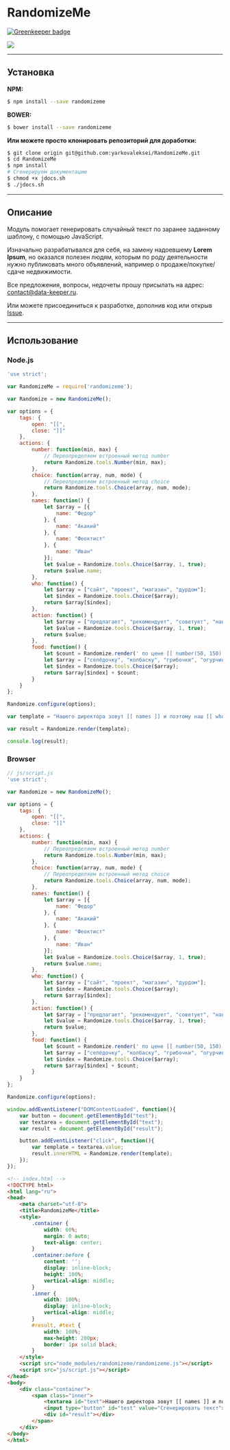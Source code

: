 # RandomizeMe

[![Greenkeeper badge](https://badges.greenkeeper.io/yarkovaleksei/RandomizeMe.svg)](https://greenkeeper.io/)

![](https://david-dm.org/yarkovaleksei/RandomizeMe.svg)

- - -
## Установка

**NPM:**

```bash
$ npm install --save randomizeme
```

**BOWER:**

```bash
$ bower install --save randomizeme
```

**Или можете просто клонировать репозиторий для доработки:**

```bash
$ git clone origin git@github.com:yarkovaleksei/RandomizeMe.git
$ cd RandomizeMe
$ npm install
# Сгенерируем документацию
$ chmod +x jdocs.sh
$ ./jdocs.sh
```

- - -
## Описание

Модуль помогает генерировать случайный текст по заранее заданному шаблону, с помощью JavaScript. 

Изначально разрабатывался для себя, на замену надоевшему **Lorem Ipsum**, но оказался полезен людям, которым по роду деятельности нужно публиковать много объявлений, например о продаже/покупке/сдаче недвижимости.

Все предложения, вопросы, недочеты прошу присылать на адрес: [contact@data-keeper.ru](mailto:contact@data-keeper.ru).

Или можете присоединиться к разработке, дополнив код или открыв [Issue](https://github.com/yarkovaleksei/RandomizeMe/issues).

- - -
## Использование

### Node.js

```javascript
'use strict';

var RandomizeMe = require('randomizeme');

var Randomize = new RandomizeMe();

var options = {
    tags: {
        open: "[[",
        close: "]]"
    },
    actions: {
        number: function(min, max) {
            // Переопределяем встроенный метод number
            return Randomize.tools.Number(min, max);
        },
        choice: function(array, num, mode) {
            // Переопределяем встроенный метод choice
            return Randomize.tools.Choice(array, num, mode);
        },
        names: function() {
            let $array = [{
                name: "Федор"
            }, {
                name: "Акакий"
            }, {
                name: "Феоктист"
            }, {
                name: "Иван"
            }];
            let $value = Randomize.tools.Choice($array, 1, true);
            return $value.name;
        },
        who: function() {
            let $array = ["сайт", "проект", "магазин", "дурдом"];
            let $index = Randomize.tools.Choice($array);
            return $array[$index];
        },
        action: function() {
            let $array = ["предлагает", "рекомендует", "советует", "навязывает"];
            let $value = Randomize.tools.Choice($array, 1, true);
            return $value;
        },
        food: function() {
            let $count = Randomize.render(' по цене [[ number(50, 150) ]] р. за [[ number(1, 10) ]] [[ choice(["кг", "г", "шт"], 1, true) ]]');
            let $array = ["селёдочку", "колбаску", "грибочки", "огурчики"];
            let $index = Randomize.tools.Choice($array);
            return $array[$index] + $count;
        }
    }
};

Randomize.configure(options);

var template = "Нашего директора зовут [[ names ]] и поэтому наш [[ who ]] [[ action ]] вам [[ food ]].";

var result = Randomize.render(template);

console.log(result);
```

### Browser

```javascript
// js/script.js
'use strict';

var Randomize = new RandomizeMe();

var options = {
    tags: {
        open: "[[",
        close: "]]"
    },
    actions: {
        number: function(min, max) {
            // Переопределяем встроенный метод number
            return Randomize.tools.Number(min, max);
        },
        choice: function(array, num, mode) {
            // Переопределяем встроенный метод choice
            return Randomize.tools.Choice(array, num, mode);
        },
        names: function() {
            let $array = [{
                name: "Федор"
            }, {
                name: "Акакий"
            }, {
                name: "Феоктист"
            }, {
                name: "Иван"
            }];
            let $value = Randomize.tools.Choice($array, 1, true);
            return $value.name;
        },
        who: function() {
            let $array = ["сайт", "проект", "магазин", "дурдом"];
            let $index = Randomize.tools.Choice($array);
            return $array[$index];
        },
        action: function() {
            let $array = ["предлагает", "рекомендует", "советует", "навязывает"];
            let $value = Randomize.tools.Choice($array, 1, true);
            return $value;
        },
        food: function() {
            let $count = Randomize.render(' по цене [[ number(50, 150) ]] р. за [[ number(1, 10) ]] [[ choice(["кг", "г", "шт"], 1, true) ]]');
            let $array = ["селёдочку", "колбаску", "грибочки", "огурчики"];
            let $index = Randomize.tools.Choice($array);
            return $array[$index] + $count;
        }
    }
};

Randomize.configure(options);

window.addEventListener("DOMContentLoaded", function(){
    var button = document.getElementById("test");
    var textarea = document.getElementById("text");
    var result = document.getElementById("result");

    button.addEventListener("click", function(){
        var template = textarea.value;
        result.innerHTML = Randomize.render(template);
    });
});
```

```html
<!-- index.html -->
<!DOCTYPE html>
<html lang="ru">
<head>
    <meta charset="utf-8">
    <title>RandomizeMe</title>
    <style>
        .container {
            width: 60%;
            margin: 0 auto;
            text-align: center;
        }
        .container:before {
            content: '';
            display: inline-block;
            height: 100%;
            vertical-align: middle;
        }
        .inner {
            width: 100%;
            display: inline-block;
            vertical-align: middle;
        }
        #result, #text {
            width: 100%;
            max-height: 200px;
            border: 1px solid black;
        }
    </style>
    <script src="node_modules/randomizeme/randomizeme.js"></script>
    <script src="js/script.js"></script>
</head>
<body>
    <div class="container">
        <span class="inner">
            <textarea id="text">Нашего директора зовут [[ names ]] и поэтому наш [[ who ]] [[ action ]] вам [[ food ]].</textarea>
            <input type="button" id="test" value="Сгенерировать текст">
            <div id="result"></div>
        </span>
    </div>
</body>
</html>
```
